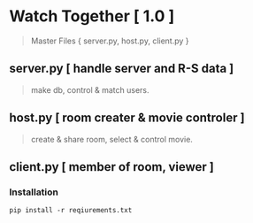# Watch Together **[ 1.0 ]**
> Master Files { server.py, host.py, client.py }

## server.py [ handle server and R-S data ]
> make db, control & match users.

## host.py [ room creater & movie controler ]
> create & share room, select & control movie.

## client.py [ member of room, viewer ]

### Installation
```pip install -r reqiurements.txt```
